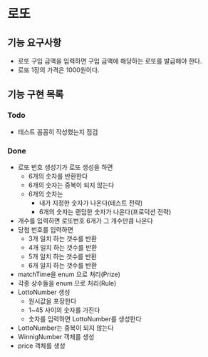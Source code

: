 # 로또

## 기능 요구사항
- 로또 구입 금액을 입력하면 구입 금액에 해당하는 로또를 발급해야 한다.
- 로또 1장의 가격은 1000원이다.

## 기능 구현 목록

### Todo
- 테스트 꼼꼼히 작성했는지 점검

### Done
- 로또 번호 생성기가 로또 생성을 하면
  - 6개의 숫자를 반환한다
  - 6개의 숫자는 중복이 되지 않는다
  - 6개의 숫자는 
    - 내가 지정한 숫자가 나온다(테스트 전략)
    - 6개의 숫자는 랜덤한 숫자가 나온다(프로덕션 전략)
- 개수를 입력하면 로또번호 6개가 그 개수만큼 나온다
- 당첨 번호를 입력하면
  - 3개 일치 하는 갯수를 반환 
  - 4개 일치 하는 갯수를 반환
  - 5개 일치 하는 갯수를 반환
  - 6개 일치 하는 갯수를 반환 
- matchTime을 enum 으로 처리(Prize)
- 각종 상수들을 enum 으로 처리(Rule)
- LottoNumber 생성
  - 원시값을 포장한다
  - 1~45 사이의 숫자를 가진다
  - 숫자를 입력하면 LottoNumber를 생성한다
- LottoNumber는 중복이 되지 않는다
- WinnigNumber 객체를 생성
- price 객체를 생성
